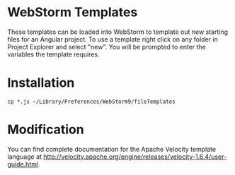 # WebStorm Templates
These templates can be loaded into WebStorm to template out new starting files for an Angular project. To use a template right click on any folder in Project Explorer and select "new". You will be prompted to enter the variables the template requires.

# Installation
```shell
cp *.js ~/Library/Preferences/WebStorm9/fileTemplates
```

# Modification
You can find complete documentation for the Apache Velocity template language at http://velocity.apache.org/engine/releases/velocity-1.6.4/user-guide.html.